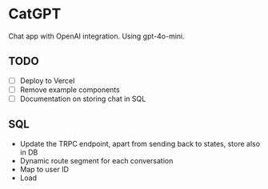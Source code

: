 # CatGPT

Chat app with OpenAI integration. Using gpt-4o-mini.

## TODO

- [ ] Deploy to Vercel
- [ ] Remove example components
- [ ] Documentation on storing chat in SQL

## SQL

- Update the TRPC endpoint, apart from sending back to states, store also in DB
- Dynamic route segment for each conversation
- Map to user ID
- Load

